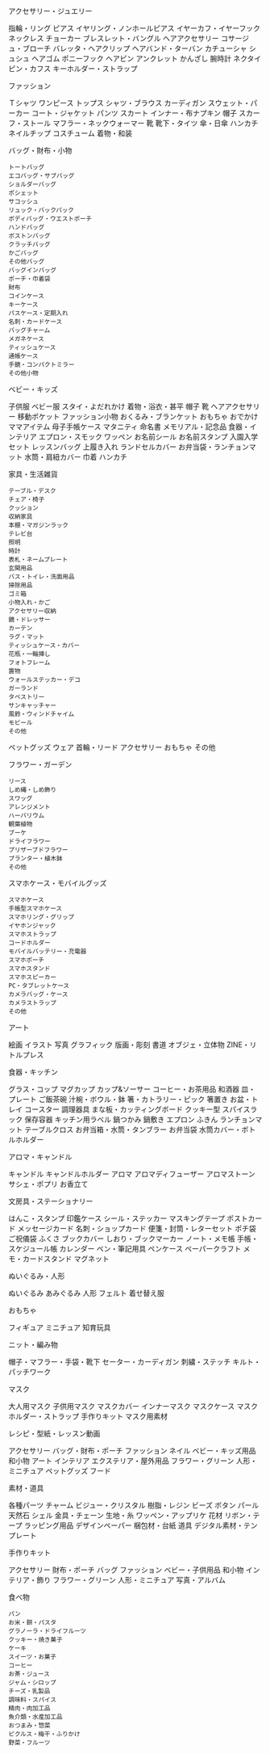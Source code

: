 アクセサリー・ジュエリー

指輪・リング
ピアス
イヤリング・ノンホールピアス
イヤーカフ・イヤーフック
ネックレス
チョーカー
ブレスレット・バングル
ヘアアクセサリー
コサージュ・ブローチ
バレッタ・ヘアクリップ
ヘアバンド・ターバン
カチューシャ
シュシュ
ヘアゴム
ポニーフック
ヘアピン
アンクレット
かんざし
腕時計
ネクタイピン・カフス
キーホルダー・ストラップ

ファッション

Ｔシャツ
ワンピース
トップス
シャツ・ブラウス
カーディガン
スウェット・パーカー
コート・ジャケット
パンツ
スカート
インナー・布ナプキン
帽子
スカーフ・ストール
マフラー・ネックウォーマー
靴
靴下・タイツ
傘・日傘
ハンカチ
ネイルチップ
コスチューム
着物・和装

バッグ・財布・小物

    トートバッグ
    エコバッグ・サブバッグ
    ショルダーバッグ
    ポシェット
    サコッシュ
    リュック・バックパック
    ボディバッグ・ウエストポーチ
    ハンドバッグ
    ボストンバッグ
    クラッチバッグ
    かごバッグ
    その他バッグ
    バッグインバッグ
    ポーチ・巾着袋
    財布
    コインケース
    キーケース
    パスケース・定期入れ
    名刺・カードケース
    バッグチャーム
    メガネケース
    ティッシュケース
    通帳ケース
    手鏡・コンパクトミラー
    その他小物


ベビー・キッズ

子供服
ベビー服
スタイ・よだれかけ
着物・浴衣・甚平
帽子
靴
ヘアアクセサリー
移動ポケット
ファッション小物
おくるみ・ブランケット
おもちゃ
おでかけママアイテム
母子手帳ケース
マタニティ
命名書
メモリアル・記念品
食器・インテリア
エプロン・スモック
ワッペン
お名前シール
お名前スタンプ
入園入学セット
レッスンバッグ
上履き入れ
ランドセルカバー
お弁当袋・ランチョンマット
水筒・肩紐カバー
巾着
ハンカチ

家具・生活雑貨

    テーブル・デスク
    チェア・椅子
    クッション
    収納家具
    本棚・マガジンラック
    テレビ台
    照明
    時計
    表札・ネームプレート
    玄関用品
    バス・トイレ・洗面用品
    掃除用品
    ゴミ箱
    小物入れ・かご
    アクセサリー収納
    鏡・ドレッサー
    カーテン
    ラグ・マット
    ティッシュケース・カバー
    花瓶・一輪挿し
    フォトフレーム
    置物
    ウォールステッカー・デコ
    ガーランド
    タペストリー
    サンキャッチャー
    風鈴・ウィンドチャイム
    モビール
    その他

ペットグッズ
    ウェア
    首輪・リード
    アクセサリー
    おもちゃ
    その他


フラワー・ガーデン

    リース
    しめ縄・しめ飾り
    スワッグ
    アレンジメント
    ハーバリウム
    観葉植物
    ブーケ
    ドライフラワー
    プリザーブドフラワー
    プランター・植木鉢
    その他


スマホケース・モバイルグッズ

    スマホケース
    手帳型スマホケース
    スマホリング・グリップ
    イヤホンジャック
    スマホストラップ
    コードホルダー
    モバイルバッテリー・充電器
    スマホポーチ
    スマホスタンド
    スマホスピーカー
    PC・タブレットケース
    カメラバッグ・ケース
    カメラストラップ
    その他

アート

絵画
イラスト
写真
グラフィック
版画・彫刻
書道
オブジェ・立体物
ZINE・リトルプレス


食器・キッチン

グラス・コップ
マグカップ
カップ&ソーサー
コーヒー・お茶用品
和酒器
皿・プレート
ご飯茶碗
汁椀・ボウル・鉢
箸・カトラリー・ピック
箸置き
お盆・トレイ
コースター
調理器具
まな板・カッティングボード
クッキー型
スパイスラック
保存容器
キッチン用ラベル
鍋つかみ
鍋敷き
エプロン
ふきん
ランチョンマット
テーブルクロス
お弁当箱・水筒・タンブラー
お弁当袋
水筒カバー・ボトルホルダー


アロマ・キャンドル

キャンドル
キャンドルホルダー
アロマ
アロマディフューザー
アロマストーン
サシェ・ポプリ
お香立て



文房具・ステーショナリー

はんこ・スタンプ
印鑑ケース
シール・ステッカー
マスキングテープ
ポストカード
メッセージカード
名刺・ショップカード
便箋・封筒・レターセット
ポチ袋
ご祝儀袋
ふくさ
ブックカバー
しおり・ブックマーカー
ノート・メモ帳
手帳・スケジュール帳
カレンダー
ペン・筆記用具
ペンケース
ペーパークラフト
メモ・カードスタンド
マグネット


ぬいぐるみ・人形

ぬいぐるみ
あみぐるみ
人形
フェルト
着せ替え服


おもちゃ

フィギュア
ミニチュア
知育玩具


ニット・編み物

帽子・マフラー・手袋・靴下
セーター・カーディガン
刺繍・ステッチ
キルト・パッチワーク


マスク

大人用マスク
子供用マスク
マスクカバー
インナーマスク
マスクケース
マスクホルダー・ストラップ
手作りキット
マスク用素材


レシピ・型紙・レッスン動画

アクセサリー
バッグ・財布・ポーチ
ファッション
ネイル
ベビー・キッズ用品
和小物
アート
インテリア
エクステリア・屋外用品
フラワー・グリーン
人形・ミニチュア
ペットグッズ
フード



素材・道具

各種パーツ
チャーム
ビジュー・クリスタル
樹脂・レジン
ビーズ
ボタン
パール
天然石
シェル
金具・チェーン
生地・糸
ワッペン・アップリケ
花材
リボン・テープ
ラッピング用品
デザインペーパー
梱包材・台紙
道具
デジタル素材・テンプレート


手作りキット

アクセサリー
財布・ポーチ
バッグ
ファッション
ベビー・子供用品
和小物
インテリア・飾り
フラワー・グリーン
人形・ミニチュア
写真・アルバム


食べ物

    パン
    お米・餅・パスタ
    グラノーラ・ドライフルーツ
    クッキー・焼き菓子
    ケーキ
    スイーツ・お菓子
    コーヒー
    お茶・ジュース
    ジャム・シロップ
    チーズ・乳製品
    調味料・スパイス
    精肉・肉加工品
    魚介類・水産加工品
    おつまみ・惣菜
    ピクルス・梅干・ふりかけ
    野菜・フルーツ